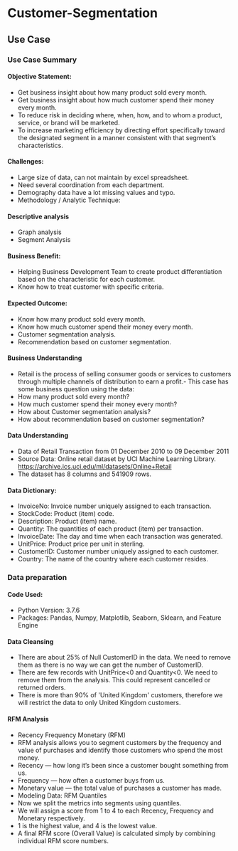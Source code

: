 # Customer-Segmentation
## Use Case
### Use Case Summary

#### Objective Statement:

* Get business insight about how many product sold every month.
* Get business insight about how much customer spend their money every month.
* To reduce risk in deciding where, when, how, and to whom a product, service, or brand will be marketed.
* To increase marketing efficiency by directing effort specifically toward the designated segment in a manner consistent with that segment’s characteristics.

#### Challenges:

* Large size of data, can not maintain by excel spreadsheet.
* Need several coordination from each department.
* Demography data have a lot missing values and typo.
* Methodology / Analytic Technique:

#### Descriptive analysis
* Graph analysis
* Segment Analysis

#### Business Benefit:

* Helping Business Development Team to create product differentiation based on the characteristic for each customer.
* Know how to treat customer with specific criteria.

#### Expected Outcome:

* Know how many product sold every month.
* Know how much customer spend their money every month.
* Customer segmentation analysis.
* Recommendation based on customer segmentation.

#### Business Understanding

* Retail is the process of selling consumer goods or services to customers through multiple channels of distribution to earn a profit.- This case has some business question using the data:
* How many product sold every month?
* How much customer spend their money every month?
* How about Customer segmentation analysis?
* How about recommendation based on customer segmentation?

#### Data Understanding

* Data of Retail Transaction from 01 December 2010 to 09 December 2011
* Source Data: Online retail dataset by UCI Machine Learning Library. https://archive.ics.uci.edu/ml/datasets/Online+Retail
* The dataset has 8 columns and 541909 rows.

#### Data Dictionary:

* InvoiceNo: Invoice number uniquely assigned to each transaction.
* StockCode: Product (item) code.
* Description: Product (item) name.
* Quantity: The quantities of each product (item) per transaction.
* InvoiceDate: The day and time when each transaction was generated.
* UnitPrice: Product price per unit in sterling.
* CustomerID: Customer number uniquely assigned to each customer.
* Country: The name of the country where each customer resides.

### Data preparation

#### Code Used:

* Python Version: 3.7.6
* Packages: Pandas, Numpy, Matplotlib, Seaborn, Sklearn, and Feature Engine

#### Data Cleansing

* There are about 25% of Null CustomerID in the data. We need to remove them as there is no way we can get the number of CustomerID.
* There are few records with UnitPrice<0 and Quantity<0. We need to remove them from the analysis. This could represent cancelled or returned orders.
* There is more than 90% of 'United Kingdom' customers, therefore we will restrict the data to only United Kingdom customers.

#### RFM Analysis

* Recency Frequency Monetary (RFM)
* RFM analysis allows you to segment customers by the frequency and value of purchases and identify those customers who spend the most money.
* Recency — how long it’s been since a customer bought something from us.
* Frequency — how often a customer buys from us.
* Monetary value — the total value of purchases a customer has made.
* Modeling Data: RFM Quantiles
* Now we split the metrics into segments using quantiles.
* We will assign a score from 1 to 4 to each Recency, Frequency and Monetary respectively.
* 1 is the highest value, and 4 is the lowest value.
* A final RFM score (Overall Value) is calculated simply by combining individual RFM score numbers.

